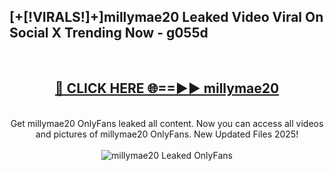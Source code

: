 <h2>[+[!VIRALS!]+]millymae20 Leaked Video Viral On Social X Trending Now - g055d</h2>
<br>
<div align="center">
<h2><a href="https://libra.edu.pl?millymae20" rel="nofollow">🔴 CLICK HERE 🌐==►► millymae20</a></h2>
<br>
Get millymae20 OnlyFans leaked all content. Now you can access all videos and pictures of millymae20 OnlyFans. New Updated Files 2025!
<br>
<br>
<a href="https://libra.edu.pl?millymae20" rel="nofollow" data-target="animated-image.originalLink"><img src="https://i.ibb.co.com/WyWwxjT/player-gif2.gif" alt="millymae20 Leaked OnlyFans" style="max-width: 100%; display: inline-block;" data-target="animated-image.originalImage"></a>
</div>
<br>